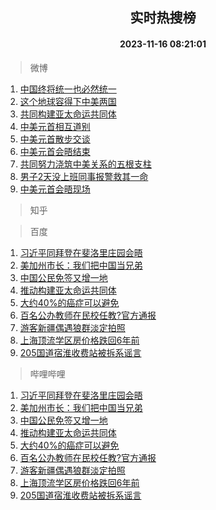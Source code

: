 <div align="center"><h2>实时热搜榜</h2><h4>2023-11-16 08:21:01</h4></div>

> 微博  

1. [中国终将统一也必然统一](https://s.weibo.com/weibo?q=%23%E4%B8%AD%E5%9B%BD%E7%BB%88%E5%B0%86%E7%BB%9F%E4%B8%80%E4%B9%9F%E5%BF%85%E7%84%B6%E7%BB%9F%E4%B8%80%23&t=31&band_rank=1&Refer=top)<br />
2. [这个地球容得下中美两国](https://s.weibo.com/weibo?q=%23%E8%BF%99%E4%B8%AA%E5%9C%B0%E7%90%83%E5%AE%B9%E5%BE%97%E4%B8%8B%E4%B8%AD%E7%BE%8E%E4%B8%A4%E5%9B%BD%23&t=31&band_rank=2&Refer=top)<br />
3. [共同构建亚太命运共同体](https://s.weibo.com/weibo?q=%23%E5%85%B1%E5%90%8C%E6%9E%84%E5%BB%BA%E4%BA%9A%E5%A4%AA%E5%91%BD%E8%BF%90%E5%85%B1%E5%90%8C%E4%BD%93%23&t=31&band_rank=3&Refer=top)<br />
4. [中美元首相互道别](https://s.weibo.com/weibo?q=%23%E4%B8%AD%E7%BE%8E%E5%85%83%E9%A6%96%E7%9B%B8%E4%BA%92%E9%81%93%E5%88%AB%23&t=31&band_rank=4&Refer=top)<br />
5. [中美元首散步交谈](https://s.weibo.com/weibo?q=%23%E4%B8%AD%E7%BE%8E%E5%85%83%E9%A6%96%E6%95%A3%E6%AD%A5%E4%BA%A4%E8%B0%88%23&t=31&band_rank=5&Refer=top)<br />
6. [中美元首会晤结束](https://s.weibo.com/weibo?q=%23%E4%B8%AD%E7%BE%8E%E5%85%83%E9%A6%96%E4%BC%9A%E6%99%A4%E7%BB%93%E6%9D%9F%23&t=31&band_rank=6&Refer=top)<br />
7. [共同努力浇筑中美关系的五根支柱](https://s.weibo.com/weibo?q=%23%E5%85%B1%E5%90%8C%E5%8A%AA%E5%8A%9B%E6%B5%87%E7%AD%91%E4%B8%AD%E7%BE%8E%E5%85%B3%E7%B3%BB%E7%9A%84%E4%BA%94%E6%A0%B9%E6%94%AF%E6%9F%B1%23&t=31&band_rank=7&Refer=top)<br />
8. [男子2天没上班同事报警救其一命](https://s.weibo.com/weibo?q=%23%E7%94%B7%E5%AD%902%E5%A4%A9%E6%B2%A1%E4%B8%8A%E7%8F%AD%E5%90%8C%E4%BA%8B%E6%8A%A5%E8%AD%A6%E6%95%91%E5%85%B6%E4%B8%80%E5%91%BD%23&t=31&band_rank=8&Refer=top)<br />
9. [中美元首会晤现场](https://s.weibo.com/weibo?q=%23%E4%B8%AD%E7%BE%8E%E5%85%83%E9%A6%96%E4%BC%9A%E6%99%A4%E7%8E%B0%E5%9C%BA%23&t=31&band_rank=9&Refer=top)<br />

> 知乎  


> 百度  

1. [习近平同拜登在斐洛里庄园会晤](https://www.baidu.com/s?wd=%E4%B9%A0%E8%BF%91%E5%B9%B3%E5%90%8C%E6%8B%9C%E7%99%BB%E5%9C%A8%E6%96%90%E6%B4%9B%E9%87%8C%E5%BA%84%E5%9B%AD%E4%BC%9A%E6%99%A4&sa=fyb_news&rsv_dl=fyb_news)<br />
2. [美加州市长：我们把中国当兄弟](https://www.baidu.com/s?wd=%E7%BE%8E%E5%8A%A0%E5%B7%9E%E5%B8%82%E9%95%BF%EF%BC%9A%E6%88%91%E4%BB%AC%E6%8A%8A%E4%B8%AD%E5%9B%BD%E5%BD%93%E5%85%84%E5%BC%9F&sa=fyb_news&rsv_dl=fyb_news)<br />
3. [中国公民免签又增一地](https://www.baidu.com/s?wd=%E4%B8%AD%E5%9B%BD%E5%85%AC%E6%B0%91%E5%85%8D%E7%AD%BE%E5%8F%88%E5%A2%9E%E4%B8%80%E5%9C%B0&sa=fyb_news&rsv_dl=fyb_news)<br />
4. [推动构建亚太命运共同体](https://www.baidu.com/s?wd=%E6%8E%A8%E5%8A%A8%E6%9E%84%E5%BB%BA%E4%BA%9A%E5%A4%AA%E5%91%BD%E8%BF%90%E5%85%B1%E5%90%8C%E4%BD%93&sa=fyb_news&rsv_dl=fyb_news)<br />
5. [大约40%的癌症可以避免](https://www.baidu.com/s?wd=%E5%A4%A7%E7%BA%A640%25%E7%9A%84%E7%99%8C%E7%97%87%E5%8F%AF%E4%BB%A5%E9%81%BF%E5%85%8D&sa=fyb_news&rsv_dl=fyb_news)<br />
6. [百名公办教师在民校任教?官方通报](https://www.baidu.com/s?wd=%E7%99%BE%E5%90%8D%E5%85%AC%E5%8A%9E%E6%95%99%E5%B8%88%E5%9C%A8%E6%B0%91%E6%A0%A1%E4%BB%BB%E6%95%99%3F%E5%AE%98%E6%96%B9%E9%80%9A%E6%8A%A5&sa=fyb_news&rsv_dl=fyb_news)<br />
7. [游客新疆偶遇狼群淡定拍照](https://www.baidu.com/s?wd=%E6%B8%B8%E5%AE%A2%E6%96%B0%E7%96%86%E5%81%B6%E9%81%87%E7%8B%BC%E7%BE%A4%E6%B7%A1%E5%AE%9A%E6%8B%8D%E7%85%A7&sa=fyb_news&rsv_dl=fyb_news)<br />
8. [上海顶流学区房价格跌回6年前](https://www.baidu.com/s?wd=%E4%B8%8A%E6%B5%B7%E9%A1%B6%E6%B5%81%E5%AD%A6%E5%8C%BA%E6%88%BF%E4%BB%B7%E6%A0%BC%E8%B7%8C%E5%9B%9E6%E5%B9%B4%E5%89%8D&sa=fyb_news&rsv_dl=fyb_news)<br />
9. [205国道宿淮收费站被拆系谣言](https://www.baidu.com/s?wd=205%E5%9B%BD%E9%81%93%E5%AE%BF%E6%B7%AE%E6%94%B6%E8%B4%B9%E7%AB%99%E8%A2%AB%E6%8B%86%E7%B3%BB%E8%B0%A3%E8%A8%80&sa=fyb_news&rsv_dl=fyb_news)<br />

> 哔哩哔哩  

1. [习近平同拜登在斐洛里庄园会晤](https://www.baidu.com/s?wd=%E4%B9%A0%E8%BF%91%E5%B9%B3%E5%90%8C%E6%8B%9C%E7%99%BB%E5%9C%A8%E6%96%90%E6%B4%9B%E9%87%8C%E5%BA%84%E5%9B%AD%E4%BC%9A%E6%99%A4&sa=fyb_news&rsv_dl=fyb_news)<br />
2. [美加州市长：我们把中国当兄弟](https://www.baidu.com/s?wd=%E7%BE%8E%E5%8A%A0%E5%B7%9E%E5%B8%82%E9%95%BF%EF%BC%9A%E6%88%91%E4%BB%AC%E6%8A%8A%E4%B8%AD%E5%9B%BD%E5%BD%93%E5%85%84%E5%BC%9F&sa=fyb_news&rsv_dl=fyb_news)<br />
3. [中国公民免签又增一地](https://www.baidu.com/s?wd=%E4%B8%AD%E5%9B%BD%E5%85%AC%E6%B0%91%E5%85%8D%E7%AD%BE%E5%8F%88%E5%A2%9E%E4%B8%80%E5%9C%B0&sa=fyb_news&rsv_dl=fyb_news)<br />
4. [推动构建亚太命运共同体](https://www.baidu.com/s?wd=%E6%8E%A8%E5%8A%A8%E6%9E%84%E5%BB%BA%E4%BA%9A%E5%A4%AA%E5%91%BD%E8%BF%90%E5%85%B1%E5%90%8C%E4%BD%93&sa=fyb_news&rsv_dl=fyb_news)<br />
5. [大约40%的癌症可以避免](https://www.baidu.com/s?wd=%E5%A4%A7%E7%BA%A640%25%E7%9A%84%E7%99%8C%E7%97%87%E5%8F%AF%E4%BB%A5%E9%81%BF%E5%85%8D&sa=fyb_news&rsv_dl=fyb_news)<br />
6. [百名公办教师在民校任教?官方通报](https://www.baidu.com/s?wd=%E7%99%BE%E5%90%8D%E5%85%AC%E5%8A%9E%E6%95%99%E5%B8%88%E5%9C%A8%E6%B0%91%E6%A0%A1%E4%BB%BB%E6%95%99%3F%E5%AE%98%E6%96%B9%E9%80%9A%E6%8A%A5&sa=fyb_news&rsv_dl=fyb_news)<br />
7. [游客新疆偶遇狼群淡定拍照](https://www.baidu.com/s?wd=%E6%B8%B8%E5%AE%A2%E6%96%B0%E7%96%86%E5%81%B6%E9%81%87%E7%8B%BC%E7%BE%A4%E6%B7%A1%E5%AE%9A%E6%8B%8D%E7%85%A7&sa=fyb_news&rsv_dl=fyb_news)<br />
8. [上海顶流学区房价格跌回6年前](https://www.baidu.com/s?wd=%E4%B8%8A%E6%B5%B7%E9%A1%B6%E6%B5%81%E5%AD%A6%E5%8C%BA%E6%88%BF%E4%BB%B7%E6%A0%BC%E8%B7%8C%E5%9B%9E6%E5%B9%B4%E5%89%8D&sa=fyb_news&rsv_dl=fyb_news)<br />
9. [205国道宿淮收费站被拆系谣言](https://www.baidu.com/s?wd=205%E5%9B%BD%E9%81%93%E5%AE%BF%E6%B7%AE%E6%94%B6%E8%B4%B9%E7%AB%99%E8%A2%AB%E6%8B%86%E7%B3%BB%E8%B0%A3%E8%A8%80&sa=fyb_news&rsv_dl=fyb_news)<br />
